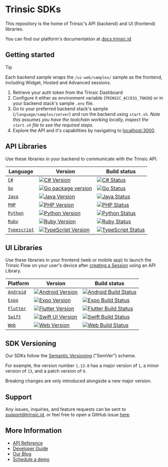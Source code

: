 # Trinsic SDKs

This repository is the home of Trinsic's API (backend) and UI (frontend) libraries.

You can find our platform's documentation at [docs.trinsic.id](https://docs.trinsic.id)

## Getting started

> [!TIP]
> Each backend sample wraps the `/ui-web/samples/` sample as the frontend, including Widget, Hosted and Advanced sessions.

1. Retrieve your auth token from the Trinsic Dashboard
1. Configure it either as environment variable (`TRINSIC_ACCESS_TOKEN`) or in your backend stack's sample `.env` file.
2. Go to your preferred backend stack's sample (`/language/samples/server`) and run the backend using `start.sh`. _Note this assumes you have the toolchain working locally, inspect the `start.sh` file to see the required steps_. 
3. Explore the API and it's capabilities by navigating to [localhost:3000](http://localhost:3000). 


## API Libraries

Use these libraries in your backend to communicate with the Trinsic API.

|Language|Version|Build status|
|---|---|---|
|[`C#`](./api-csharp/)|[![C# Version](https://img.shields.io/nuget/v/Trinsic.Api)](https://www.nuget.org/packages/WorkOS.net)|[![C# Status](https://github.com/trinsic-id/sdk/actions/workflows/api-csharp-release.yml/badge.svg)](https://github.com/trinsic-id/sdk/actions?query=branch%main)|
|[`Go`](./api-go/) | [![Go package version](https://img.shields.io/github/v/tag/trinsic-id/sdk-go-api?label=git)](https://pkg.go.dev/github.com/trinsic-id/sdk-go-api)| [![Go Status](https://github.com/trinsic-id/sdk/actions/workflows/api-go-release.yml/badge.svg)](https://github.com/trinsic-id/sdk/actions?query=branch%main)|
|[`Java`](./api-java/) |[![Java Version](https://img.shields.io/jitpack/version/com.github.trinsic-id/sdk-java-api)](https://jitpack.io/#trinsic-id/sdk-java-api)| [![Java Status](https://github.com/trinsic-id/sdk/actions/workflows/api-java-release.yml/badge.svg)](https://github.com/trinsic-id/sdk/actions?query=branch%main)|
|[`PHP`](./api-php/)| [![PHP Version](https://img.shields.io/packagist/v/trinsic/api)](https://packagist.org/packages/trinsic/api)| [![PHP Status](https://github.com/trinsic-id/sdk/actions/workflows/api-php-release.yml/badge.svg)](https://github.com/trinsic-id/sdk/actions?query=branch%main)|
|[`Python`](./api-python/)| [![Python Version](https://img.shields.io/pypi/v/trinsic-api)](https://pypi.org/project/Trinsic-Api/)| [![Python Status](https://github.com/trinsic-id/sdk/actions/workflows/api-python-release.yml/badge.svg)](https://github.com/trinsic-id/sdk/actions?query=branch%main)|
|[`Ruby`](./api-ruby/)| [![Ruby Version](https://img.shields.io/gem/v/trinsic_api)](https://rubygems.org/gems/trinsic_api) | [![Ruby Status](https://github.com/trinsic-id/sdk/actions/workflows/api-ruby-release.yml/badge.svg)](https://github.com/trinsic-id/sdk/actions?query=branch%main)|
|[`Typescript`](./api-typescript/) |[![TypeScript Version](https://img.shields.io/npm/v/@trinsic/api.svg)](https://www.npmjs.org/package/@trinsic/api)| [![TypeScript Status](https://github.com/trinsic-id/sdk/actions/workflows/api-typescript-release.yml/badge.svg)](https://github.com/trinsic-id/sdk/actions?query=branch%main)|

## UI Libraries

Use these libraries in your frontend (web or mobile app) to launch the Trinsic Flow on your user's device after [creating a Session](https://docs.trinsic.id/docs/developer-tools) using an API Library.

|Platform|Version|Build status|
|---|---|---|
|[`Android`](./ui-android/)| [![Android Version](https://img.shields.io/jitpack/version/com.github.trinsic-id/sdk-android-ui)](https://jitpack.io/#trinsic-id/sdk-java-api)| [![Android Build Status](https://github.com/trinsic-id/sdk/actions/workflows/ui-android-release.yml/badge.svg)](https://github.com/trinsic-id/sdk/actions?query=branch%main)|
|[`Expo`](./ui-expo/) |[![Expo Version](https://img.shields.io/npm/v/@trinsic/expo-ui.svg)](https://www.npmjs.org/package/@trinsic/expo-ui)| [![Expo Build Status](https://github.com/trinsic-id/sdk/actions/workflows/ui-expo-release.yml/badge.svg)](https://github.com/trinsic-id/sdk/actions?query=branch%main)|
|[`Flutter`](./ui-flutter/)| [![Flutter Version](https://img.shields.io/pub/v/trinsic_flutter_ui.svg)](https://pub.dev/packages/trinsic_flutter_ui) |[![Flutter Build Status](https://github.com/trinsic-id/sdk/actions/workflows/ui-flutter-release.yml/badge.svg)](https://github.com/trinsic-id/sdk/actions?query=branch%main)|
|[`Swift`](./ui-swift/)| [![Swift UI Version](https://img.shields.io/cocoapods/v/TrinsicUI.svg)]([https://cocoapods.org/pods/TrinsicUI](https://cocoapods.org/pods/TrinsicUI)) |[![Swift Build Status](https://github.com/trinsic-id/sdk/actions/workflows/ui-swift-release.yml/badge.svg)](https://github.com/trinsic-id/sdk/actions?query=branch%main)|
|[`Web`](./ui-web/)| [![Web Version](https://img.shields.io/npm/v/@trinsic/web-ui.svg)](https://www.npmjs.org/package/@trinsic/web-ui) |[![Web Build Status](https://github.com/trinsic-id/sdk/actions/workflows/ui-web-release.yml/badge.svg)](https://github.com/trinsic-id/sdk/actions?query=branch%main)|

## SDK Versioning

Our SDKs follow the [Semantic Versioning](https://semver.org) ("SemVer") scheme.

For example, the version number `1.13.0` has a major version of `1`, a minor version of `13`, and a patch version of `0`.

Breaking changes are only introduced alongside a new major version.

## Support

Any issues, inquiries, and feature requests can be sent to [support@trinsic.id](mailto:support@trinsic.id), or feel free to open a GitHub issue [here](https://github.com/trinsic-id/sdk/issues).

## More Information

- [API Reference](https://docs.trinsic.id/reference)
- [Developer Guide](https://docs.trinsic.id/docs/developer-tools)
- [Our Blog](https://trinsic.id/blog/)
- [Schedule a demo](https://trinsic.id/contact/)
